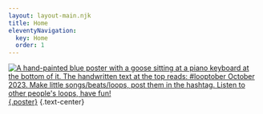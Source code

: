 ```yaml
---
layout: layout-main.njk
title: Home
eleventyNavigation:
  key: Home
  order: 1
---
```


[![A hand-painted blue poster with a goose sitting at a piano keyboard at the bottom of it. The handwritten text at the top reads: #looptober October 2023. Make little songs/beats/loops, post them in the hashtag. Listen to other people's loops, have fun!](https://cdn.glitch.global/d821f861-ddf1-45e3-8154-a69b016f5906/%40selfsame%40tiny.tilde.website-looptober-2023.jpg?v=1729430867863){.poster}](https://tiny.tilde.website/@selfsame/111143385437749549) {.text-center} 


